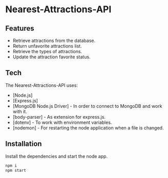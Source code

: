 # Nearest-Attractions-API

## Features

- Retrieve attractions from the database.
- Return unfavorite attractions list.
- Retrieve the types of attractions.
- Update the attraction favorite status.

## Tech

The Nearest-Attractions-API uses:

- [Node.js]
- [Express.js]
- [MongoDB Node.js Driver] - In order to connect to MongoDB and work with it.
-  [body-parser] - As extension for express.js.
- [dotenv] - To work with environment variables.
- [nodemon] - For restarting the node application when a file is changed.

## Installation

Install the dependencies and start the node app.

```sh
npm i
npm start
```
